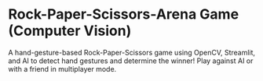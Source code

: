# Rock-Paper-Scissors-Arena Game (Computer Vision)

A hand-gesture-based Rock-Paper-Scissors game using OpenCV, Streamlit, and AI to detect hand gestures and determine the winner! Play against AI or with a friend in multiplayer mode.

